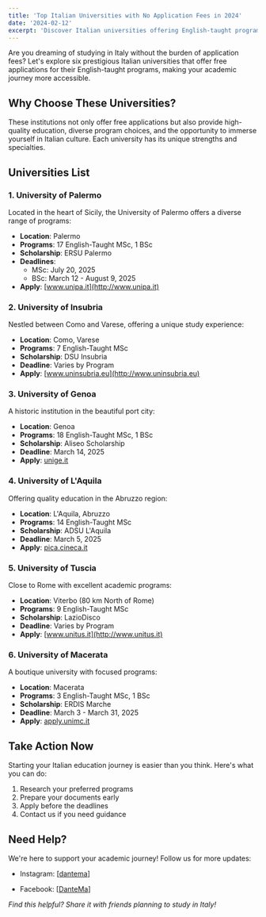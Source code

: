 ```yaml
---
title: 'Top Italian Universities with No Application Fees in 2024'
date: '2024-02-12'
excerpt: 'Discover Italian universities offering English-taught programs without application fees'
---
```


Are you dreaming of studying in Italy without the burden of application fees? Let's explore six prestigious Italian universities that offer free applications for their English-taught programs, making your academic journey more accessible.

## Why Choose These Universities?

These institutions not only offer free applications but also provide high-quality education, diverse program choices, and the opportunity to immerse yourself in Italian culture. Each university has its unique strengths and specialties.

## Universities List




### 1. University of Palermo
Located in the heart of Sicily, the University of Palermo offers a diverse range of programs:
- **Location**: Palermo
- **Programs**: 17 English-Taught MSc, 1 BSc
- **Scholarship**: ERSU Palermo
- **Deadlines**: 
  - MSc: July 20, 2025
  - BSc: March 12 - August 9, 2025
- **Apply**: [www.unipa.it](http://www.unipa.it)

### 2. University of Insubria
Nestled between Como and Varese, offering a unique study experience:
- **Location**: Como, Varese
- **Programs**: 7 English-Taught MSc
- **Scholarship**: DSU Insubria
- **Deadline**: Varies by Program
- **Apply**: [www.uninsubria.eu](http://www.uninsubria.eu)

### 3. University of Genoa
A historic institution in the beautiful port city:
- **Location**: Genoa
- **Programs**: 18 English-Taught MSc, 1 BSc
- **Scholarship**: Aliseo Scholarship
- **Deadline**: March 14, 2025
- **Apply**: [unige.it](http://unige.it)

### 4. University of L'Aquila
Offering quality education in the Abruzzo region:
- **Location**: L'Aquila, Abruzzo
- **Programs**: 14 English-Taught MSc
- **Scholarship**: ADSU L'Aquila
- **Deadline**: March 5, 2025
- **Apply**: [pica.cineca.it](http://pica.cineca.it)

### 5. University of Tuscia
Close to Rome with excellent academic programs:
- **Location**: Viterbo (80 km North of Rome)
- **Programs**: 9 English-Taught MSc
- **Scholarship**: LazioDisco
- **Deadline**: Varies by Program
- **Apply**: [www.unitus.it](http://www.unitus.it)

### 6. University of Macerata
A boutique university with focused programs:
- **Location**: Macerata
- **Programs**: 3 English-Taught MSc, 1 BSc
- **Scholarship**: ERDIS Marche
- **Deadline**: March 3 - March 31, 2025
- **Apply**: [apply.unimc.it](http://apply.unimc.it)

## Take Action Now

Starting your Italian education journey is easier than you think. Here's what you can do:

1. Research your preferred programs
2. Prepare your documents early
3. Apply before the deadlines
4. Contact us if you need guidance

## Need Help?

We're here to support your academic journey! Follow us for more updates:

- Instagram: [[dantema](https://www.instagram.com/dantealighieri.ma/)]

- Facebook: [[DanteMa](https://www.facebook.com/etudesenitalie/)]

_Find this helpful? Share it with friends planning to study in Italy!_